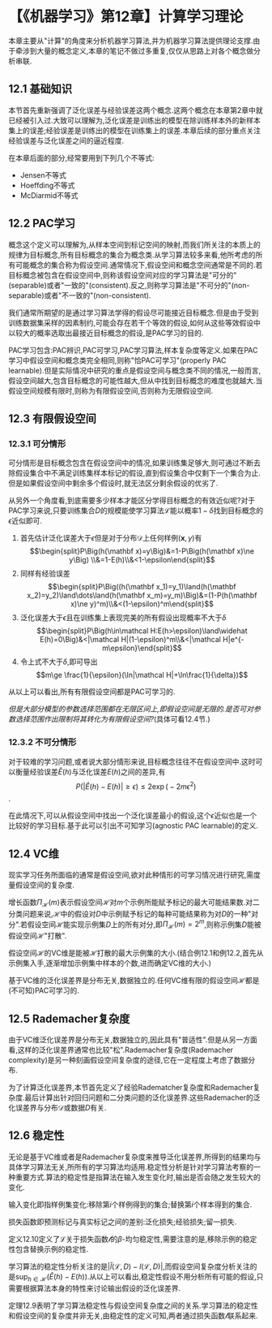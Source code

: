 # 【《机器学习》第12章】计算学习理论

本章主要从"计算"的角度来分析机器学习算法,并为机器学习算法提供理论支撑.由于牵涉到大量的概念定义,本章的笔记不做过多重复,仅仅从思路上对各个概念做分析串联.

## 12.1 基础知识

本节首先重新强调了泛化误差与经验误差这两个概念.这两个概念在本章第2章中就已经被引入过.大致可以理解为,泛化误差是训练出的模型在除训练样本外的新样本集上的误差;经验误差是训练出的模型在训练集上的误差.本章后续的部分重点关注经验误差与泛化误差之间的逼近程度.

在本章后面的部分,经常要用到下列几个不等式:

- Jensen不等式
- Hoeffding不等式
- McDiarmid不等式

## 12.2 PAC学习

概念这个定义可以理解为,从样本空间到标记空间的映射,而我们所关注的本质上的规律为目标概念,所有目标概念的集合为概念类.从学习算法较多来看,他所考虑的所有可能概念的集合称为假设空间.通常情况下,假设空间和概念空间通常是不同的.若目标概念被包含在假设空间中,则称该假设空间对应的学习算法是"可分的"(separable)或者"一致的"(consistent).反之,则称学习算法是"不可分的"(non-separable)或者"不一致的"(non-consistent).

我们通常所期望的是通过学习算法学得的假设尽可能接近目标概念.但是由于受到训练数据集采样的因素制约,可能会存在若干个等效的假设,如何从这些等效假设中以较大的概率选取出最接近目标概念的假设,是PAC学习的目的.

PAC学习包含:PAC辨识,PAC可学习,PAC学习算法,样本复杂度等定义.如果在PAC学习中假设空间和概念类完全相同,则称"恰PAC可学习"(properly PAC learnable).但是实际情况中研究的重点是假设空间与概念类不同的情况,一般而言,假设空间越大,包含目标概念的可能性越大,但从中找到目标概念的难度也就越大.当假设空间规模有限时,则称为有限假设空间,否则称为无限假设空间.

## 12.3 有限假设空间

### 12.3.1 可分情形

可分情形是目标概念包含在假设空间中的情况,如果训练集足够大,则可通过不断去除假设集合中不满足训练集样本标记的假设,直到假设集合中仅剩下一个集合为止.但是如果假设空间中剩余多个假设时,就无法区分剩余假设的优劣了.

从另外一个角度看,到底需要多少样本才能区分学得目标概念的有效近似呢?对于PAC学习来说,只要训练集合$D$的规模能使学习算法$\mathcal L$能以概率$1-\delta$找到目标概念的$\epsilon$近似即可.

1. 首先估计泛化误差大于$\epsilon$但是对于分布$\mathcal D$上任何样例$(\mathbf x, y)$有 $$\begin{split}P\Big(h(\mathbf x)=y\Big)&=1-P\Big(h(\mathbf x)\ne y\Big) \\&=1-E(h)\\&<1-\epsilon\end{split}$$
2. 同样有经验误差 $$\begin{split}P\Big((h(\mathbf x_1)=y_1)\land(h(\mathbf x_2)=y_2)\land\dots\land(h(\mathbf x_m)=y_m)\Big)&=(1-P(h(\mathbf x)\ne y)^m)\\&<(1-\epsilon)^m\end{split}$$
3. 泛化误差大于$\epsilon$且在训练集上表现完美的所有假设出现概率不大于$\delta$ $$\begin{split}P\Big(h\in\mathcal H:E(h>\epsilon)\land\widehat E(h)=0\Big)&<|\mathcal H|(1-\epsilon)^m\\&<|\mathcal H|e^{-m\epsilon}\end{split}$$
4. 令上式不大于$\delta$,即可导出$$m\ge \frac{1}{\epsilon}(\ln|\mathcal H|+\ln\frac{1}{\delta})$$

从以上可以看出,所有有限假设空间都是PAC可学习的.

*但是大部分模型的参数选择范围都在无限区间上,即假设空间是无限的.是否可对参数选择范围作出限制将其转化为有限假设空间?*(具体可看12.4节.)

### 12.3.2 不可分情形

对于较难的学习问题,或者说大部分情形来说,目标概念往往不在假设空间中.这时可以衡量经验误差$\widehat E(h)$与泛化误差$E(h)$之间的差异,有$$P\Big(|\widehat E(h)-E(h)|\ge\epsilon\Big)\le2\exp\Big(-2m\epsilon^2\Big)$$.

在此情况下,可以从假设空间中找出一个泛化误差最小的假设,这个$\epsilon$近似也是一个比较好的学习目标.基于此可以引出不可知学习(agnostic PAC learnable)的定义.

## 12.4 VC维

现实学习任务所面临的通常是假设空间,欲对此种情形的可学习情况进行研究,需度量假设空间的复杂度.

增长函数$\Pi_\mathcal H(m)$表示假设空间$\mathcal H$对$m$个示例所能赋予标记的最大可能结果数.对二分类问题来说,$\mathcal H$中的假设对$D$中示例赋予标记的每种可能结果称为对$D$的一种"对分".若假设空间$\mathcal H$能实现示例集$D$上的所有对分,即$\Pi_\mathcal H(m)=2^m$,则称示例集$D$能被假设空间$\mathcal H$"打散".

假设空间$\mathcal H$的VC维是能被$\mathcal H$打散的最大示例集的大小.(结合例12.1和例12.2,首先从示例集入手,逐渐增加示例集中样本的个数,进而确定VC维的大小.)

基于VC维的泛化误差界是分布无关,数据独立的.任何VC维有限的假设空间$\mathcal H$都是(不可知)PAC可学习的.

## 12.5 Rademacher复杂度

由于VC维泛化误差界是分布无关,数据独立的,因此具有"普适性".但是从另一方面看,这样的泛化误差界通常也比较"松".Rademacher复杂度(Rademacher complexity)是另一种刻画假设空间复杂度的途径,它在一定程度上考虑了数据分布.

为了计算泛化误差界,本节首先定义了经验Radematcher复杂度和Rademacher复杂度.最后计算出针对回归问题和二分类问题的泛化误差界.这些Rademacher的泛化误差界与分布$\mathcal D$或数据$D$有关.

## 12.6 稳定性

无论是基于VC维或者是Rademacher复杂度来推导泛化误差界,所得到的结果均与具体学习算法无关,所所有的学习算法均适用.稳定性分析是针对学习算法考察的一种重要方式.算法的稳定性是指算法在输入发生变化时,输出是否会随之发生较大的变化.

输入变化即指样例集变化:移除第$i$个样例得到的集合;替换第$i$个样本得到的集合.

损失函数即预测标记与真实标记之间的差别:泛化损失;经验损失;留一损失.

定义12.10定义了$\mathcal L$关于损失函数$\mathcal l$的$\beta$-均匀稳定性,需要注意的是,移除示例的稳定性包含替换示例的稳定性.

学习算法的稳定性分析关注的是$|\hat l(\mathcal L,D)-l(\mathcal L,D)|$,而假设空间复杂度分析关注的是$\sup_{h\in\mathcal H}(\widehat E(h)-E(h))$.从以上可以看出,稳定性假设不用分析所有可能的假设,只需要根据算法本身的特性来讨论输出假设的泛化误差界.

定理12.9表明了学习算法稳定性与假设空间复杂度之间的关系.学习算法的稳定性和假设空间的复杂度并非无关,由稳定性的定义可知,两者通过损失函数$\mathcal l$联系起来.